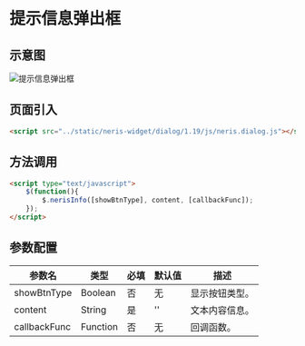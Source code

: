 # 提示信息弹出框

## 示意图
![提示信息弹出框](../../assets/imgs/dialog/info-dialog.png)

## 页面引入
```html
<script src="../static/neris-widget/dialog/1.19/js/neris.dialog.js"></script>
```

## 方法调用
```html
<script type="text/javascript">
	$(function(){
		$.nerisInfo([showBtnType], content, [callbackFunc]);
	});
</script>
```

## 参数配置
| 参数名  | 类型  | 必填  | 默认值 | 描述 |
| -------- | --------| ---|-----|----|
| showBtnType| Boolean |  否   | 无 | 显示按钮类型。|
| content | String | 是 | '' | 文本内容信息。|
| callbackFunc| Function | 否 | 无 | 回调函数。 |

